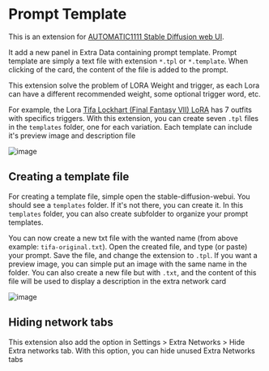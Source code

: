 # Prompt Template

This is an extension for [AUTOMATIC1111 Stable Diffusion web UI](https://github.com/AUTOMATIC1111/stable-diffusion-webui).

It add a new panel in Extra Data containing prompt template. Prompt template are simply a text file with extension `*.tpl` or `*.template`. When clicking of the card, the content of the file is added to the prompt.

This extension solve the problem of LORA Weight and trigger, as each Lora can have a different recommended weight, some optional trigger word, etc. 

For example, the Lora [Tifa Lockhart (Final Fantasy VII) LoRA](https://civitai.com/models/87167/tifa-lockhart-final-fantasy-vii-lora-or-7-outfits) has 7 outfits with specifics triggers. With this extension, you can create seven `.tpl` files in the `templates` folder, one for each variation. Each template can include it's preview image and description file

![image](https://i.imgur.com/BC9o487.png)

## Creating a template file

For creating a template file, simple open the stable-diffusion-webui. You should see a `templates` folder. If it's not there, you can create it. In this `templates` folder, you can also create subfolder to organize your prompt templates.

You can now create a new txt file with the wanted name (from above example: `tifa-original.txt`). Open the created file, and type (or paste) your prompt. Save the file, and change the extension to `.tpl`. If you want a preview image, you can simple put an image with the same name in the folder. You can also create a new file but with `.txt`, and the content of this file will be used to display a description in the extra network card

![image](https://i.imgur.com/uW9caVO.png)

## Hiding network tabs

This extension also add the option in Settings > Extra Networks > Hide Extra networks tab.
With this option, you can hide unused Extra Networks tabs